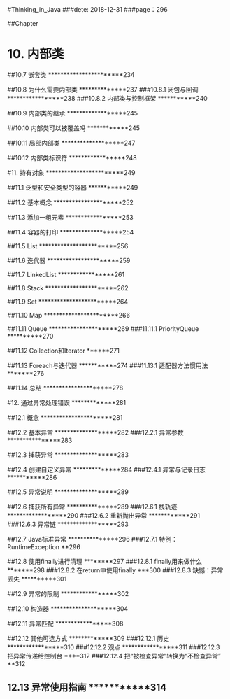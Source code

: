 #Thinking_in_Java
###dete: 2018-12-31
###page：296

##Chapter
# 10. 内部类

##10.7 嵌套类 ***********************234

##10.8 为什么需要内部类 **************237
###10.8.1 闭包与回调 *****************238
###10.8.2 内部类与控制框架 ***********240

##10.9 内部类的继承 ******************245

##10.10 内部类可以被覆盖吗 ************245

##10.11 局部内部类 *******************247

##10.12 内部类标识符 *****************248


#11. 持有对象 ************************249

##11.1 泛型和安全类型的容器 ***********249

##11.2 基本概念 *********************252

##11.3 添加一组元素 *****************253

##11.4 容器的打印 *******************254

##11.5 List ************************256

##11.6 迭代器 **********************259

##11.7 LinkedList *****************261

##11.8 Stack **********************262

##11.9 Set ************************264

##11.10 Map ***********************266

##11.11 Queue *********************269
###11.11.1 PriorityQueue **********270

##11.12 Collection和Iterator ******271

##11.13 Foreach与迭代器 ***********274
###11.13.1 适配器方法惯用法 *******276

##11.14 总结 *********************278


#12. 通过异常处理错误 *************281

##12.1 概念 **********************281

##12.2 基本异常 *******************282
###12.2.1 异常参数 ****************283

##12.3 捕获异常 *******************283

##12.4 创建自定义异常 **************284
###12.4.1 异常与记录日志 ***********286

##12.5 异常说明 *******************289

##12.6 捕获所有异常 ***************289
###12.6.1 栈轨迹 ******************290
###12.6.2 重新抛出异常 ************291
###12.6.3 异常链 ******************293

##12.7 Java标准异常 ***************296
###12.7.1 特例：RuntimeException **296

##12.8 使用finally进行清理 ********297
###12.8.1 finally用来做什么 *******298
###12.8.2 在return中使用finally ***300
###12.8.3 缺憾：异常丢失 **********301

##12.9 异常的限制 *****************302

##12.10 构造器 ********************304

##12.11 异常匹配 *****************308

##12.12 其他可选方式 *************309
###12.12.1 历史 *****************310
###12.12.2 观点 *****************311
###12.12.3 把异常传递给控制台 ****312
###12.12.4 把“被检查异常”转换为“不检查异常” **312

## 12.13 异常使用指南 ***********314
